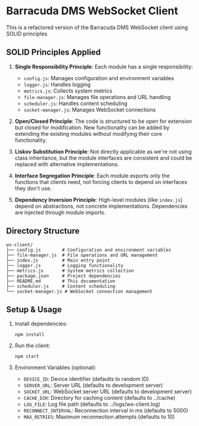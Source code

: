 # Barracuda DMS WebSocket Client

This is a refactored version of the Barracuda DMS WebSocket client using SOLID principles.

## SOLID Principles Applied

1. **Single Responsibility Principle**: Each module has a single responsibility:
   - `config.js`: Manages configuration and environment variables
   - `logger.js`: Handles logging
   - `metrics.js`: Collects system metrics
   - `file-manager.js`: Manages file operations and URL handling
   - `scheduler.js`: Handles content scheduling
   - `socket-manager.js`: Manages WebSocket connections

2. **Open/Closed Principle**: The code is structured to be open for extension but closed for modification. New functionality can be added by extending the existing modules without modifying their core functionality.

3. **Liskov Substitution Principle**: Not directly applicable as we're not using class inheritance, but the module interfaces are consistent and could be replaced with alternative implementations.

4. **Interface Segregation Principle**: Each module exports only the functions that clients need, not forcing clients to depend on interfaces they don't use.

5. **Dependency Inversion Principle**: High-level modules (like `index.js`) depend on abstractions, not concrete implementations. Dependencies are injected through module imports.

## Directory Structure

```
ws-client/
├── config.js        # Configuration and environment variables
├── file-manager.js  # File operations and URL management
├── index.js         # Main entry point
├── logger.js        # Logging functionality
├── metrics.js       # System metrics collection
├── package.json     # Project dependencies
├── README.md        # This documentation
├── scheduler.js     # Content scheduling
└── socket-manager.js # WebSocket connection management
```

## Setup & Usage

1. Install dependencies:
   ```
   npm install
   ```

2. Run the client:
   ```
   npm start
   ```

3. Environment Variables (optional):
   - `DEVICE_ID`: Device identifier (defaults to random ID)
   - `SERVER_URL`: Server URL (defaults to development server)
   - `SOCKET_URL`: WebSocket server URL (defaults to development server)
   - `CACHE_DIR`: Directory for caching content (defaults to ../cache)
   - `LOG_FILE`: Log file path (defaults to ../logs/ws-client.log)
   - `RECONNECT_INTERVAL`: Reconnection interval in ms (defaults to 5000)
   - `MAX_RETRIES`: Maximum reconnection attempts (defaults to 10) 